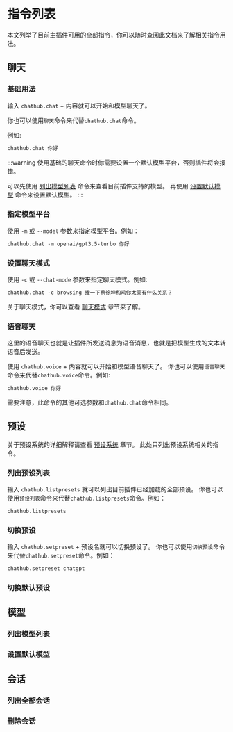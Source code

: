 # 指令列表

本文列举了目前主插件可用的全部指令，你可以随时查阅此文档来了解相关指令用法。

## 聊天

### 基础用法

输入 `chathub.chat` + 内容就可以开始和模型聊天了。

你也可以使用`聊天`命令来代替`chathub.chat`命令。

例如:

``` txt
chathub.chat 你好
```

:::warning
使用基础的聊天命令时你需要设置一个默认模型平台，否则插件将会报错。

可以先使用 [列出模型列表](#列出模型列表) 命令来查看目前插件支持的模型。
再使用 [设置默认模型](#设置默认模型) 命令来设置默认模型。
:::

### 指定模型平台

使用 `-m` 或 `--model` 参数来指定模型平台。例如：

``` txt
chathub.chat -m openai/gpt3.5-turbo 你好
```

### 设置聊天模式

使用 `-c` 或 `--chat-mode` 参数来指定聊天模式。例如:

``` txt
chathub.chat -c browsing 搜一下蔡徐坤和鸡你太美有什么关系？
```

关于聊天模式，你可以查看 [聊天模式](/guide/useful-configurations/#聊天模式) 章节来了解。

### 语音聊天

这里的语音聊天也就是让插件所发送消息为语音消息，也就是把模型生成的文本转语音后发送。

使用 `chathub.voice` + 内容就可以开始和模型语音聊天了。
你也可以使用`语音聊天`命令来代替`chathub.voice`命令。例如:

``` txt
chathub.voice 你好
```

需要注意，此命令的其他可选参数和`chathub.chat`命令相同。

## 预设

关于预设系统的详细解释请查看 [预设系统](/guide/preset-system) 章节。
此处只列出预设系统相关的指令。

### 列出预设列表

输入 `chathub.listpresets` 就可以列出目前插件已经加载的全部预设。
你也可以使用`预设列表`命令来代替`chathub.listpresets`命令。例如：

``` txt
chathub.listpresets
```

### 切换预设

输入 `chathub.setpreset` + 预设名就可以切换预设了。
你也可以使用`切换预设`命令来代替`chathub.setpreset`命令。例如：

``` txt
chathub.setpreset chatgpt
```

### 切换默认预设

## 模型

### 列出模型列表

### 设置默认模型

## 会话

### 列出全部会话

### 删除会话
